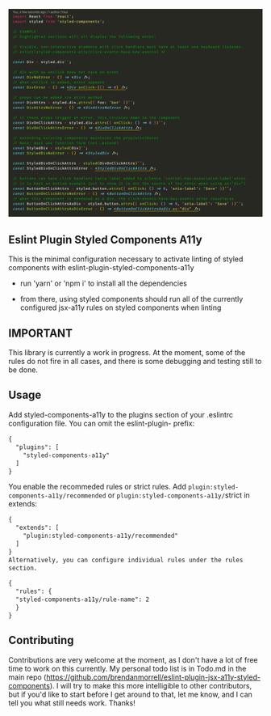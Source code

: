 ![linting examples](https://github.com/brendanmorrell/styled-components-a11y-example/blob/master/example.png)

## Eslint Plugin Styled Components A11y

This is the minimal configuration necessary to activate linting of styled components with eslint-plugin-styled-components-a11y

- run 'yarn' or 'npm i' to install all the dependencies

- from there, using styled components should run all of the currently configured jsx-a11y rules on styled components when linting

## IMPORTANT

This library is currently a work in progress. At the moment, some of the rules do not fire in all cases, and there is some debugging and testing still to be done.

## Usage

Add styled-components-a11y to the plugins section of your .eslintrc configuration file. You can omit the eslint-plugin- prefix:

```
{
  "plugins": [
    "styled-components-a11y"
  ]
}
```

You enable the recommeded rules or strict rules. Add `plugin:styled-components-a11y/recommended` or `plugin:styled-components-a11y/`strict in extends:

```
{
  "extends": [
    "plugin:styled-components-a11y/recommended"
  ]
}
Alternatively, you can configure individual rules under the rules section.
```

```
{
  "rules": {
  "styled-components-a11y/rule-name": 2
  }
}
```

## Contributing

Contributions are very welcome at the moment, as I don't have a lot of free time to work on this currently. My personal todo list is in Todo.md in the main repo (https://github.com/brendanmorrell/eslint-plugin-jsx-a11y-styled-components). I will try to make this more intelligible to other contributors, but if you'd like to start before I get around to that, let me know, and I can tell you what still needs work. Thanks!
